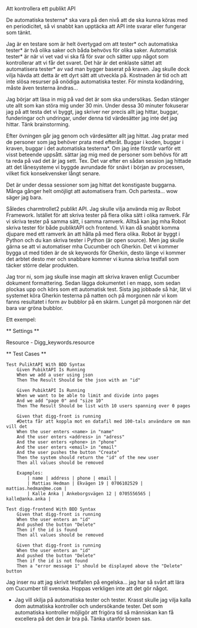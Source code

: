 Att kontrollera ett publikt API

De automatiska testerna* ska vara på den nivå att de ska kunna köras med en periodicitet, så vi snabbt kan upptäcka att API inte svarar eller fungerar som tänkt.

Jag är en testare som är helt övertygad om att tester* och automatiska tester* är två olika saker och båda behvövs för olika saker.
Automatisk tester* är när vi vet vad vi ska få för svar och sätter upp något som kontrollerar att vi får det svaret. 
Det här är det enklaste sättet att automatisera tester* av vad man bygger baserat på kraven. 
Jag skulle dock vilja hävda att detta är ett dyrt sätt att utveckla på. Kostnaden är tid och att inte slösa resurser på onödiga automatiska tester.
För minsta kodändring, måste även testerna ändras...

Jag börjar att läsa in mig på vad det är som ska undersökas.
Sedan stänger ute allt som kan störa mig under 30 min.
Under dessa 30 minuter fokuserar jag på att testa det vi byggt, jag skriver ner precis allt jag hittar, buggar, funderingar och undringar, under denna tid värdesätter jag inte det jag hittar. Tänk brainstorming.

Efter övningen går jag genom och värdesätter allt jag hittat. Jag pratar med de personer som jag behöver prata med efteråt. Buggar i koden, buggar i kraven, buggar i det automatiska testerna*.
Om jag inte förstår varför ett visst beteende uppsått. sättar jag mig med de personer som behövs för att ta reda på vad det är jag sett.
Tex. Det var efter en sådan session jag hittade att det lånesysteme vi byggde avrundade för snävt i början av processen, vilket fick konsekvensker långt senare. 

Det är under dessa sessioner som jag hittat det konstigaste buggarna. Många gånger helt omöjligt att automatisera fram. Och partesta... wow säger jag bara.

Således charmtrollet2 publikt API.
Jag skulle vilja använda mig av Robot Framework.
Istället för att skriva tester på flera olika sätt i olika ramverk.
Får vi skriva tester på samma sätt, i samma ramverk. Alltså kan jag mha Robot skriva tester för både publiktAPI och frontend.
Vi kan då snabbt komma djupare med ett ramverk än att hålla på med flera olika.
Robot är byggt i Python och du kan skriva tester i Python (är open source). Men jag skulle gärna se att vi automatiser mha Cucumber och Gherkin.
Det vi kommer bygga ut med tiden är de sk keywords för Gherkin, desto länge vi kommer det arbtet desto mer och snabbare kommer vi kunna skriva testfall som täcker större delar produkten.

Jag tror ni, som jag skulle inse magin att skriva kraven enligt Cucumber dokument formattering. Sedan lägga dokumentet i en mapp, som sedan plockas upp och körs som ett automatisk test. Sista jag jobbade så här, lät vi systemet köra Gherkin testerna på natten och på morgonen när vi kom fanns resultatet i form av bubblor på en skärm. Lunget på morgonen när det bara var gröna bubblor.

Ett exempel:

** Settings **

Resource - Digg_keywords.resource

** Test Cases **
```
Test PuliktAPI With BDD Syntax
    Given PubiktAPI Is Running
    When we add a user using json
    Then The Result Should be the json with an "id"

    Given PubiktAPI Is Running
    When we want to be able to limit and divide into pages
    And we add "page 0" and "size 10"
    Then The Result Should be list with 10 users spanning over 0 pages

    Given that digg-front is running
    #Detta får att koppla mot en datafil med 100-tals användare om man vill det
    When the user enters <name> in "name"
    And the user enters <address> in "adress"
    And the user enters <phone> in "phone"
    And the user enters <email> in "email"
    And the user pushes the button "Create"
    Then the system should return the "id" of the new user
    Then all values should be removed  

    Exapmples:
    	| name | address | phone | email |
    	| Mattias Hedman | Ekvägen 19 | 0706102529 | mattias.hedman@me.com |
    	| Kalle Anka | Ankeborgsvägen 12 | 0705556565 | kalle@anka.anka |

Test digg-frontend With BDD Syntax
    Given that digg-front is running
    When the user enters an "id"
    And pushed the button "Delete"
    Then if the id is found
    Then all values should be removed

    Given that digg-front is running
    When the user enters an "id"
    And pushed the button "Delete"
    Then if the id is not found
    Then a "error message 1" should be displayed above the "Delete" button
```


Jag inser nu att jag skrivit testfallen på engelska... jag har så svårt att lära om Cucumber till svenska.
Hoppas verkligen inte att det gör något.

* Jag vill skilja på automatiska tester och tester.
Krasst skulle jag vilja kalla dom autmatiska kontroller och undersökande tester.
Det som automatiska kontroller möjligör att frigöra tid så människan kan få excellera på det den är bra på. Tänka utanför boxen sas.
